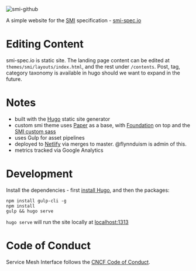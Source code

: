 ![smi-github](https://user-images.githubusercontent.com/686194/57564913-f8d4cf00-7368-11e9-879f-588440bc4cb5.png)

A simple website for the [SMI](https://github.com/deislabs/smi-spec) specification - [smi-spec.io](https://smi-spec.io)

# Editing Content

smi-spec.io is static site. The landing page content can be edited at `themes/smi/layouts/index.html`, and the rest under `/contents`. Post, tag, category taxonomy is available in hugo should we want to expand in the future.

# Notes

* built with the [Hugo](https://gohugo.io/) static site generator
* custom smi theme uses [Paper](https://github.com/nanxiaobei/hugo-paper/) as a base, with [Foundation](https://foundation.zurb.com/sites/docs/v/5.5.3/) on top and the [SMI custom sass](https://github.com/deislabs/smi-spec.io/tree/master/themes/smi)
* uses Gulp for asset pipelines
* deployed to [Netlify](https://app.netlify.com/sites/smi-spec/deploys) via merges to master. @flynnduism is admin of this. 
* metrics tracked via Google Analytics

# Development

Install the dependencies - first [install Hugo](https://gohugo.io/getting-started/installing/), and then the packages:

```
npm install gulp-cli -g
npm install
gulp && hugo serve
```

`hugo serve` will run the site locally at [localhost:1313](http://localhost:1313/)

# Code of Conduct

Service Mesh Interface follows the [CNCF Code of Conduct](https://github.com/cncf/foundation/blob/master/code-of-conduct.md).

